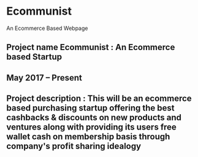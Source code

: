 # Ecommunist
An Ecommerce Based Webpage

## Project name Ecommunist : An Ecommerce based Startup
## May 2017 – Present
## Project description : This will be an ecommerce based purchasing startup offering the best cashbacks & discounts on new products and ventures along with providing its users free wallet cash on membership basis through company's profit sharing idealogy
